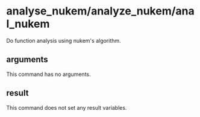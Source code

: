 # analyse_nukem/analyze_nukem/anal_nukem

Do function analysis using nukem's algorithm.

## arguments

This command has no arguments.

## result

This command does not set any result variables.
